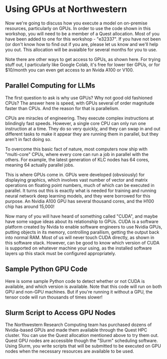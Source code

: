 # Using GPUs at Northwestern

Now we're going to discuss how you execute a model on on-premise resources, particularly on GPUs. In order to use the code shown in this workshop, you will need to be a member of a Quest allocation. Most of you have been added to one for this workshop - "e32337". If you have not been (or don't know how to find out if you are, please let us know and we'll help you out. This allocation will be avaialble for several months for you to use.

Note there are other ways to get access to GPUs, as shown here. For trying stuff out, I particularly like Google Colab, it's free for lower tier GPUs, or for $10/month you can even get access to an Nvida A100 or V100.

## Parallel Computing for LLMs

The first question to ask is why use GPUs? Why not good old fashioned CPUs? The answer here is speed, with GPUs several of order magnitude faster than CPUs. And the reason for that is parallelism.

CPUs are miracles of engineering. They execute complex instructions at blindingly fast speeds. However, a single core CPU can only run one instruction at a time. They do so very quickly, and they can swap in and out different tasks to make it appear they are running them in parallel, but they aren't in fact doing so.

To overcome this basic fact of nature, most computers now ship with "multi-core" CPUs, where every core can run a job in parallel with the others. For example, the latest generation of KLC nodes has 64 cores, meaning 64 actually parallel jobs.

This is where GPUs come in. GPUs were developed (obvsiously) for displaying graphics, which involves vast number of vector and matrix operations on floating point numbers, much of which can be executed in parallel. It turns out this is exactly what is needed for training and running neural network deep learning models, and they were borrowed for this purpose. An Nvidia A100 GPU has several thousand cores, and the H100 chip has around 15,000!

Now many of you will have heard of something called "CUDA", and maybe have some vague ideas about its relationship to GPUs. CUDA is a software platform created by Nvida to enable software engineers to use Nvidia GPUs, putting objects in its memory, controlling parallism, getting the output back into normal RAM. Most of us will never touch CUDA directly, as shown in this software stack. However, can be good to know which version of CUDA is supported on whatever machine your using, as the installed software layers up this stack must be configured appropriately.

## Sample Python GPU Code

Here is some sample Python code to detect whether or not CUDA is available, and which version is available. Note that this code will run on both GPU and non-GPU machines. But if you're running it without a GPU, the tensor code will run thousands of times slower!

## Slurm Script to Access GPU Nodes

The Northwestern Research Computing team has purchased dozens of Nvidia-based GPUs and made them available through the Quest HPC cluster. You can use the Quest allocation mentioned above to try them out. Quest GPU nodes are accessible though the "Slurm" scheduling software. Using Slurm, you write scripts that will be submitted to be executed on GPU nodes when the necessary resources are available to be used.


